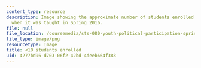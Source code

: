 ```yaml
---
content_type: resource
description: Image showing the approximate number of students enrolled in the course
  when it was taught in Spring 2016.
file: null
file_location: /coursemedia/sts-080-youth-political-participation-spring-2016/4277bd96d70306f242bd4deeb664f383_less-than-10.png
file_type: image/png
resourcetype: Image
title: <10 students enrolled
uid: 4277bd96-d703-06f2-42bd-4deeb664f383
---
```

